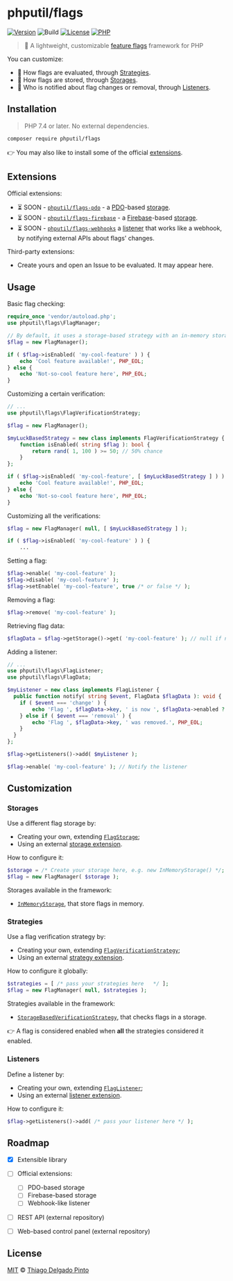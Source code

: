 # phputil/flags

[![Version](https://poser.pugx.org/phputil/flags/v?style=flat-square)](https://packagist.org/packages/phputil/flags)
![Build](https://github.com/thiagodp/phputil-flags/actions/workflows/ci.yml/badge.svg?style=flat)
[![License](https://poser.pugx.org/phputil/phputil-flags/license?style=flat-square)](https://packagist.org/packages/phputil/flags)
[![PHP](http://poser.pugx.org/phputil/flags/require/php)](https://packagist.org/packages/phputil/flags)


> 🚩 A lightweight, customizable [feature flags](https://en.wikipedia.org/wiki/Feature_toggle) framework for PHP

You can customize:
- 🧠 How flags are evaluated, through [Strategies](#strategies).
- 💾 How flags are stored, through [Storages](#storages).
- 📢 Who is notified about flag changes or removal, through [Listeners](#listeners).


## Installation

> PHP 7.4 or later. No external dependencies.

```bash
composer require phputil/flags
```
👉 You may also like to install some of the official [extensions](#extensions).


## Extensions

Official extensions:

- ⏳ SOON - [`phputil/flags-pdo`](https://github.com/thiagodp/phputil-flags-pdo) - a [PDO](https://www.php.net/manual/en/intro.pdo.php)-based [storage](#storages).
- ⏳ SOON - [`phputil/flags-firebase`](https://github.com/thiagodp/phputil-flags-firebase) - a [Firebase](https://firebase.google.com/)-based [storage](#storages).
- ⏳ SOON - [`phputil/flags-webhooks`](https://github.com/thiagodp/phputil-flags-webhooks) a [listener](#listeners) that works like a webhook, by notifying external APIs about flags' changes.

Third-party extensions:
- Create yours and open an Issue to be evaluated. It may appear here.


## Usage

Basic flag checking:

```php
require_once 'vendor/autoload.php';
use phputil\flags\FlagManager;

// By default, it uses a storage-based strategy with an in-memory storage
$flag = new FlagManager();

if ( $flag->isEnabled( 'my-cool-feature' ) ) {
    echo 'Cool feature available!', PHP_EOL;
} else {
    echo 'Not-so-cool feature here', PHP_EOL;
}
```

Customizing a certain verification:
```php
// ...
use phputil\flags\FlagVerificationStrategy;

$flag = new FlagManager();

$myLuckBasedStrategy = new class implements FlagVerificationStrategy {
    function isEnabled( string $flag ): bool {
        return rand( 1, 100 ) >= 50; // 50% chance
    }
};

if ( $flag->isEnabled( 'my-cool-feature', [ $myLuckBasedStrategy ] ) ) {
    echo 'Cool feature available!', PHP_EOL;
} else {
    echo 'Not-so-cool feature here', PHP_EOL;
}
```

Customizing all the verifications:

```php
$flag = new FlagManager( null, [ $myLuckBasedStrategy ] );

if ( $flag->isEnabled( 'my-cool-feature' ) ) {
    ...
```

Setting a flag:
```php
$flag->enable( 'my-cool-feature' );
$flag->disable( 'my-cool-feature' );
$flag->setEnable( 'my-cool-feature', true /* or false */ );
```

Removing a flag:
```php
$flag->remove( 'my-cool-feature' );
```

Retrieving flag data:
```php
$flagData = $flag->getStorage()->get( 'my-cool-feature' ); // null if not found
```

Adding a listener:
```php
// ...
use phputil\flags\FlagListener;
use phputil\flags\FlagData;

$myListener = new class implements FlagListener {
  public function notify( string $event, FlagData $flagData ): void {
    if ( $event === 'change' ) {
        echo 'Flag ', $flagData->key, ' is now ', $flagData->enabled ? 'enabled': 'disabled', PHP_EOL;
    } else if ( $event === 'removal' ) {
        echo 'Flag ', $flagData->key, ' was removed.', PHP_EOL;
    }
  }
};

$flag->getListeners()->add( $myListener );

$flag->enable( 'my-cool-feature' ); // Notify the listener
```

## Customization


### Storages

Use a different flag storage by:
- Creating your own, extending [`FlagStorage`](/src/FlagStorage.php);
- Using an external [storage extension](#extensions).

How to configure it:

```php
$storage = /* Create your storage here, e.g. new InMemoryStorage() */;
$flag = new FlagManager( $storage );
```

Storages available in the framework:
- [`InMemoryStorage`](src/storages/InMemoryStorage.php), that store flags in memory.

### Strategies

Use a flag verification strategy by:
- Creating your own, extending [`FlagVerificationStrategy`](/src/FlagVerificationStrategy.php);
- Using an external [strategy extension](#extensions).

How to configure it globally:

```php
$strategies = [ /* pass your strategies here   */ ];
$flag = new FlagManager( null, $strategies );
```

Strategies available in the framework:
- [`StorageBasedVerificationStrategy`](src/strategies/StorageBasedVerificationStrategy.php), that checks flags in a storage.

👉 A flag is considered enabled when **all** the strategies considered it enabled.


### Listeners

Define a listener by:
- Creating your own, extending [`FlagListener`](/src/FlagListener.php);
- Using an external [listener extension](#extensions).

How to configure it:

```php
$flag->getListeners()->add( /* pass your listener here */ );
```


## Roadmap

- [x] Extensible library
- [ ] Official extensions:
  - [ ] PDO-based storage
  - [ ] Firebase-based storage
  - [ ] Webhook-like listener
- [ ] REST API (external repository)
- [ ] Web-based control panel (external repository)


## License

[MIT](/LICENSE) © [Thiago Delgado Pinto](https://github.com/thiagodp)
